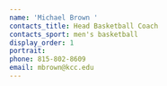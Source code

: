 ```yaml
---
name: 'Michael Brown '
contacts_title: Head Basketball Coach
contacts_sport: men's basketball
display_order: 1
portrait:
phone: 815‑802‑8609
email: mbrown@kcc.edu
---
```


